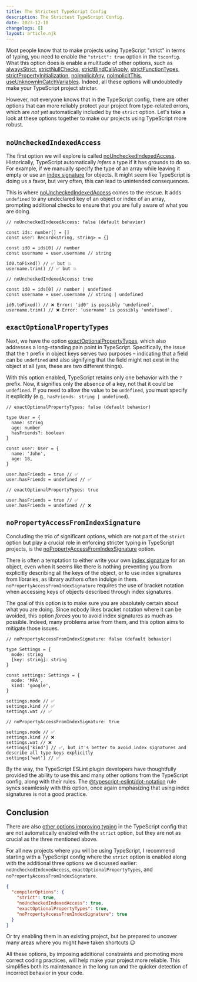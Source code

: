 ```yaml
---
title: The Strictest TypeScript Config
description: The Strictest TypeScript Config.
date: 2023-12-10
changelogs: []
layout: article.njk
---
```


Most people know that to make projects using TypeScript "strict" in terms of typing, you need to enable the `"strict": true` option in the `tsconfig`. What this option does is enable a multitude of other options, such as [alwaysStrict](https://www.typescriptlang.org/tsconfig#alwaysStrict), [strictNullChecks](https://www.typescriptlang.org/tsconfig#strictNullChecks), [strictBindCallApply](https://www.typescriptlang.org/tsconfig#strictBindCallApply), [strictFunctionTypes](https://www.typescriptlang.org/tsconfig#strictFunctionTypes), [strictPropertyInitialization](https://www.typescriptlang.org/tsconfig#strictPropertyInitialization), [noImplicitAny](https://www.typescriptlang.org/tsconfig#noImplicitAny), [noImplicitThis](https://www.typescriptlang.org/tsconfig#noImplicitThis), [useUnknownInCatchVariables](https://www.typescriptlang.org/tsconfig#useUnknownInCatchVariables). Indeed, all these options will undoubtedly make your TypeScript project stricter.

However, not everyone knows that in the TypeScript config, there are other options that can more reliably protect your project from type-related errors, which are _not yet_ automatically included by the `strict` option. Let's take a look at these options together to make our projects using TypeScript more robust.

## `noUncheckedIndexedAccess`

The first option we will explore is called [noUncheckedIndexedAccess](https://www.typescriptlang.org/tsconfig#noUncheckedIndexedAccess). Historically, TypeScript automatically _infers_ a type if it has grounds to do so. For example, if we manually specify the type of an array while leaving it empty or use an [index signature](https://www.typescriptlang.org/glossary#index-signatures) for objects. It might seem like TypeScript is doing us a favor, but very often, this can lead to unintended consequences.

This is where [noUncheckedIndexedAccess](https://www.typescriptlang.org/tsconfig#noUncheckedIndexedAccess) comes to the rescue. It adds `undefined` to any undeclared key of an object or index of an array, prompting additional checks to ensure that you are fully aware of what you are doing.

```tsx
// noUncheckedIndexedAccess: false (default behavior)

const ids: number[] = []
const user: Record<string, string> = {}

const id0 = ids[0] // number
const username = user.username // string

id0.toFixed() // ✅ but 💥
username.trim() // ✅ but 💥

// noUncheckedIndexedAccess: true

const id0 = ids[0] // number | undefined
const username = user.username // string | undefined

id0.toFixed() // ❌ Error: 'id0' is possibly 'undefined'.
username.trim() // ❌ Error: 'username' is possibly 'undefined'.
```

## `exactOptionalPropertyTypes`

Next, we have the option [exactOptionalPropertyTypes](https://www.typescriptlang.org/tsconfig#exactOptionalPropertyTypes), which also addresses a long-standing pain point in TypeScript. Specifically, the issue that the `?` prefix in object keys serves two purposes – indicating that a field can be `undefined` and also signifying that the field might not exist in the object at all (yes, these are two different things).

With this option enabled, TypeScript retains only one behavior with the `?` prefix. Now, it signifies only the absence of a key, not that it could be `undefined`. If you need to allow the value to be `undefined`, you must specify it explicitly (e.g., `hasFriends: string | undefined`).

```tsx
// exactOptionalPropertyTypes: false (default behavior)

type User = {
  name: string
  age: number
  hasFriends?: boolean
}

const user: User = {
  name: 'John',
  age: 18,
}

user.hasFriends = true // ✅
user.hasFriends = undefined // ✅

// exactOptionalPropertyTypes: true

user.hasFriends = true // ✅
user.hasFriends = undefined // ❌
```

## `noPropertyAccessFromIndexSignature`

Concluding the trio of significant options, which are not part of the `strict` option but play a crucial role in enforcing stricter typing in TypeScript projects, is the [noPropertyAccessFromIndexSignature](https://www.typescriptlang.org/tsconfig#noPropertyAccessFromIndexSignature) option.

There is often a temptation to either write your own [index signature](https://www.typescriptlang.org/glossary#index-signatures) for an object, even when it seems like there is nothing preventing you from explicitly describing all the keys of the object, or to use index signatures from libraries, as library authors often indulge in them. `noPropertyAccessFromIndexSignature` requires the use of bracket notation when accessing keys of objects described through index signatures.

The goal of this option is to make sure you are absolutely certain about what you are doing. Since nobody likes bracket notation where it can be avoided, this option _forces_ you to avoid index signatures as much as possible. Indeed, many problems arise from them, and this option aims to mitigate those issues.

```tsx
// noPropertyAccessFromIndexSignature: false (default behavior)

type Settings = {
  mode: string
  [key: string]: string
}

const settings: Settings = {
  mode: 'MFA',
  kind: 'google',
}

settings.mode // ✅
settings.kind // ✅
settings.wat // ✅

// noPropertyAccessFromIndexSignature: true

settings.mode // ✅
settings.kind // ❌
settings.wat // ❌
settings['kind'] // ✅, but it's better to avoid index signatures and describe all type keys explicitly
settings['wat'] // ✅
```

By the way, the TypeScript ESLint plugin developers have thoughtfully provided the ability to use this and many other options from the TypeScript config, along with their rules. The [@typescript-eslint/dot-notation](https://typescript-eslint.io/rules/dot-notation/) rule syncs seamlessly with this option, once again emphasizing that using index signatures is not a good practice.

## Conclusion

There are also [other options improving typing](https://www.typescriptlang.org/tsconfig#Type_Checking_6248) in the TypeScript config that are not automatically enabled with the `strict` option, but they are not as crucial as the three mentioned above.

For all new projects where you will be using TypeScript, I recommend starting with a TypeScript config where the `strict` option is enabled along with the additional three options we discussed earlier: `noUncheckedIndexedAccess`, `exactOptionalPropertyTypes`, and `noPropertyAccessFromIndexSignature`.

```json
{
  "compilerOptions": {
    "strict": true,
    "noUncheckedIndexedAccess": true,
    "exactOptionalPropertyTypes": true,
    "noPropertyAccessFromIndexSignature": true
  }
}
```

Or try enabling them in an existing project, but be prepared to uncover many areas where you might have taken shortcuts 😉

All these options, by imposing additional constraints and promoting more correct coding practices, will help make your project more reliable. This simplifies both its maintenance in the long run and the quicker detection of incorrect behavior in your code.
